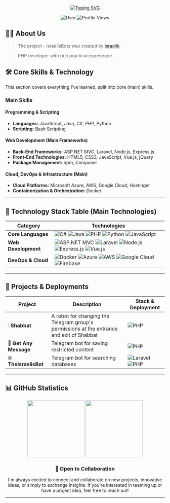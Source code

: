 <div align="center">
  
<a href="https://git.io/typing-svg"><img src="https://readme-typing-svg.demolab.com?font=Rowdies&pause=1000&color=3F79F7&width=435&lines=Robots+from+The+Israelis" alt="Typing SVG" /></a>

![User](https://img.shields.io/badge/User-israelisbots-3F83F8?style=for-the-badge)
<img src="https://komarev.com/ghpvc/?username=israelisBots&style=for-the-badge&color=3F83F8" alt="Profile Views"/>

</div>

## 👨‍💻 About Us

> The project - israelisBots was created by [israelik](https://t.me/israelik).

> PHP developer with rich practical experience.
> 
## 🛠️ Core Skills & Technology

This section covers everything I've learned, split into core (main) skills.

### Main Skills

#### Programming & Scripting

- **Languages:** JavaScript, Java, C#, PHP, Python
- **Scripting:** Bash Scripting

#### Web Development (Main Frameworks)

- **Back-End Frameworks:** ASP.NET MVC, Laravel, Node.js, Express.js
- **Front-End Technologies:** HTML5, CSS3, JavaScript, Vue.js, jQuery
- **Package Management:** npm, Composer

#### Cloud, DevOps & Infrastructure (Main)

- **Cloud Platforms:** Microsoft Azure, AWS, Google Cloud, Hostinger
- **Containerization & Orchestration:** Docker

---

## 🔧 Technology Stack Table (Main Technologies)

| Category              | Technologies                                                                                                                                                                                                                                                                                                                                                                                                                                                                                                 |
| --------------------- | ------------------------------------------------------------------------------------------------------------------------------------------------------------------------------------------------------------------------------------------------------------------------------------------------------------------------------------------------------------------------------------------------------------------------------------------------------------------------------------------------------------ |
| **Core Languages**    | ![C#](https://img.shields.io/badge/C%23-239120?style=flat&logo=csharp&logoColor=white) ![Java](https://img.shields.io/badge/Java-ED8B00?style=flat&logo=openjdk&logoColor=white) ![PHP](https://img.shields.io/badge/PHP-777BB4?style=flat&logo=php&logoColor=white) ![Python](https://img.shields.io/badge/Python-3776AB?style=flat&logo=python&logoColor=white) ![JavaScript](https://img.shields.io/badge/JavaScript-F7DF1E?style=flat&logo=javascript&logoColor=black)                                   |
| **Web Development**   | ![ASP.NET MVC](https://img.shields.io/badge/ASP.NET_MVC-512BD4?style=flat&logo=dot-net&logoColor=white) ![Laravel](https://img.shields.io/badge/Laravel-FF2D20?style=flat&logo=laravel&logoColor=white) ![Node.js](https://img.shields.io/badge/Node.js-43853D?style=flat&logo=node.js&logoColor=white) ![Express.js](https://img.shields.io/badge/Express.js-000000?style=flat&logo=express&logoColor=white) ![Vue.js](https://img.shields.io/badge/Vue.js-35495E?style=flat&logo=vue.js&logoColor=4FC08D)  |
| **DevOps & Cloud**    | ![Docker](https://img.shields.io/badge/Docker-2496ED?style=flat&logo=docker&logoColor=white) ![Azure](https://img.shields.io/badge/Azure-0078D4?style=flat&logo=microsoftazure&logoColor=white) ![AWS](https://img.shields.io/badge/AWS-232F3E?style=flat&logo=amazon-aws&logoColor=white) ![Google Cloud](https://img.shields.io/badge/Google_Cloud-4285F4?style=flat&logo=google-cloud&logoColor=white) ![Firebase](https://img.shields.io/badge/Firebase-FFCA28?style=flat&logo=Firebase&logoColor=white) |

---

## 🚀 Projects & Deployments

| Project                        | Description                                  | Stack & Deployment                                                                                                                                                                                                   |
| ------------------------------ | -------------------------------------------- | -------------------------------------------------------------------------------------------------------------------------------------------------------------------------------------------------------------------- |
| 🕯 **Shabbat** | A robot for changing the Telegram group's permissions at the entrance and exit of Shabbat | ![PHP](https://img.shields.io/badge/PHP-777BB4?style=flat&logo=php&logoColor=white) |
| 💬 **Get Any Message**       | Telegram bot for saving restricted content | ![PHP](https://img.shields.io/badge/PHP-777BB4?style=flat&logo=php&logoColor=white)                  |
| 🌐 **TheIsraelisBot**    | Telegram bot for searching databases | ![Laravel](https://img.shields.io/badge/Laravel-FF2D20?style=flat&logo=laravel&logoColor=white) ![PHP](https://img.shields.io/badge/PHP-777BB4?style=flat&logo=php&logoColor=white)                                                                                      |

---

## 📊 GitHub Statistics

<div align="center">
  <img height="180em" src="https://github-readme-stats.vercel.app/api?username=israelisBots&show_icons=true&theme=tokyonight&hide_border=true&count_private=true"/>
  <img height="180em" src="https://github-readme-stats.vercel.app/api/top-langs/?username=israelisBots&layout=compact&theme=tokyonight&hide_border=true"/>
</div>

<div align="center">

### 💼 Open to Collaboration

I'm always excited to connect and collaborate on new projects, innovative ideas, or simply to exchange insights. If you're interested in teaming up or have a project idea, feel free to reach out!

</div>

---
